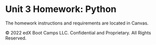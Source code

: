 # Unit 3 Homework: Python
The homework instructions and requirements are located in Canvas.

© 2022 edX Boot Camps LLC. Confidential and Proprietary. All Rights Reserved.
